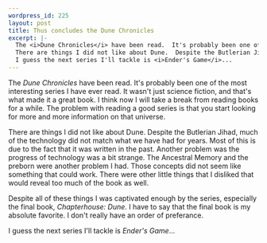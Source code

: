 ```yaml
--- 
wordpress_id: 225
layout: post
title: Thus concludes the Dune Chronicles
excerpt: |-
  The <i>Dune Chronicles</i> have been read.  It's probably been one of the most interesting series I have ever read.  It wasn't just science fiction, and that's what made it a great book.  I think now I will take a break from reading books for a while.  The problem with reading a good series is that you start looking for more and more information on that universe.<p>
  There are things I did not like about Dune.  Despite the Butlerian Jihad, much of the technology did not match what we have had for years.  Most of this is due to the fact that it was written in the past.  Another problem was the progress of technology was a bit strange.  The Ancestral Memory and the preborn were another problem I had.  Those concepts did not seem like something that could work.  There were other little things that I disliked that would reveal too much of the book as well.<p>Despite all of these things I was captivated enough by the series, especially the final book, <i>Chapterhouse: Dune</i>.  I have to say that the final book is my absolute favorite.  I don't really have an order of preferance.<p>
  I guess the next series I'll tackle is <i>Ender's Game</i>...
---
```

The <i>Dune Chronicles</i> have been read.  It's probably been one of the most interesting series I have ever read.  It wasn't just science fiction, and that's what made it a great book.  I think now I will take a break from reading books for a while.  The problem with reading a good series is that you start looking for more and more information on that universe.<p>
There are things I did not like about Dune.  Despite the Butlerian Jihad, much of the technology did not match what we have had for years.  Most of this is due to the fact that it was written in the past.  Another problem was the progress of technology was a bit strange.  The Ancestral Memory and the preborn were another problem I had.  Those concepts did not seem like something that could work.  There were other little things that I disliked that would reveal too much of the book as well.<p>Despite all of these things I was captivated enough by the series, especially the final book, <i>Chapterhouse: Dune</i>.  I have to say that the final book is my absolute favorite.  I don't really have an order of preferance.<p>
I guess the next series I'll tackle is <i>Ender's Game</i>...
